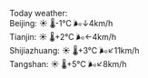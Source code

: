 Today weather:  
Beijing: ☀️   🌡️-1°C 🌬️↓4km/h  
Tianjin: ☀️   🌡️+2°C 🌬️←4km/h  
Shijiazhuang: ☀️   🌡️+3°C 🌬️↙11km/h  
Tangshan: ☀️   🌡️+5°C 🌬️↙8km/h  
